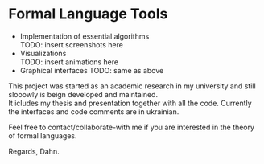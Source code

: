 # Formal Language Tools

* Implementation of essential algorithms  
TODO: insert screenshots here
* Visualizations  
TODO: insert animations here
* Graphical interfaces
TODO: same as above

This project was started as an academic research in my university and still slooowly is beign developed and maintained.  
It icludes my thesis and presentation together with all the code.
Currently the interfaces and code comments are in ukrainian.

Feel free to contact/collaborate-with me if you are interested in the theory of formal languages.

Regards,
Dahn.
